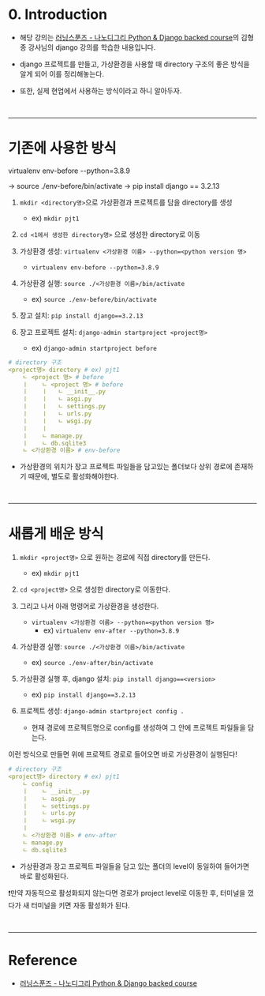# 0. Introduction 

- 해당 강의는 [러닝스푼즈 - 나노디그리 Python & Django backed course](https://learningspoons.com/course/detail/django-backend/)의 김형종 강사님의 django 강의를 학습한 내용입니다.

- django 프로젝트를 만들고, 가상환경을 사용할 때 directory 구조의 좋은 방식을 알게 되어 이를 정리해놓는다. 

- 또한, 실제 현업에서 사용하는 방식이라고 하니 알아두자.

<br>


---
# 기존에 사용한 방식

virtualenv env-before --python=3.8.9

→ source ./env-before/bin/activate  → pip install django == 3.2.13


1. `mkdir <directory명>`으로 가상환경과 프로젝트를 담을 directory를 생성  
    - ex) `mkdir pjt1`

2. `cd <1에서 생성한 directory명>` 으로 생성한 directory로 이동 

3. 가상환경 생성: `virtualenv <가상환경 이름> --python=<python version 명>`
    - `virtualenv env-before --python=3.8.9`

4. 가상환경 실행: `source ./<가상환경 이름>/bin/activate`
    - ex) `source ./env-before/bin/activate`

5. 장고 설치: `pip install django==3.2.13`

6. 장고 프로젝트 설치: `django-admin startproject <project명>`
    - ex) `django-admin startproject before`


```yml
# directory 구조
<project명> directory # ex) pjt1
    ㄴ <project 명> # before
    ㅣ    ㄴ <project 명> # before
    ㅣ    ㅣ   ㄴ __init__.py
    ㅣ    ㅣ   ㄴ asgi.py
    ㅣ    ㅣ   ㄴ settings.py
    ㅣ    ㅣ   ㄴ urls.py
    ㅣ    ㅣ   ㄴ wsgi.py
    ㅣ    ㅣ
    ㅣ    ㄴ manage.py
    ㅣ    ㄴ db.sqlite3
    ㄴ <가상환경 이름> # env-before
```

- 가상환경의 위치가 장고 프로젝트 파일들을 담고있는 폴더보다 상위 경로에 존재하기 때문에, 별도로 활성화해야한다.  

<br>

---

# 새롭게 배운 방식

1. `mkdir <project명>` 으로 원하는 경로에 직접 directory를 만든다.  
    - ex) `mkdir pjt1`

2. `cd <project명>` 으로 생성한 directory로 이동한다.

3. 그리고 나서 아래 명령어로 가상환경을 생성한다.
    - `virtualenv <가상환경 이름> --python=<python version 명>`  
        - ex) `virtualenv env-after --python=3.8.9`

4. 가상환경 실행: `source ./<가상환경 이름>/bin/activate`
    - ex) `source ./env-after/bin/activate`

5. 가상환경 실행 후, django 설치: `pip install django==<version>`  
    - ex) `pip install django==3.2.13`

6. 프로젝트 생성: `django-admin startproject config .`
    - 현재 경로에 프로젝트명으로 config를 생성하여 그 안에 프로젝트 파일들을 담는다. 

이런 방식으로 만들면 위에 프로젝트 경로로 들어오면 바로 가상환경이 실행된다! 

```yml
# directory 구조
<project명> directory # ex) pjt1
    ㄴ config
    ㅣ    ㄴ __init__.py
    ㅣ    ㄴ asgi.py
    ㅣ    ㄴ settings.py
    ㅣ    ㄴ urls.py
    ㅣ    ㄴ wsgi.py
    ㅣ
    ㄴ <가상환경 이름> # env-after 
    ㄴ manage.py
    ㄴ db.sqlite3
```

- 가상환경과 장고 프로젝트 파일들을 담고 있는 폴더의 level이 동일하여 들어가면 바로 활성화된다.    

❗️만약 자동적으로 활성화되지 않는다면 경로가 project level로 이동한 후, 터미널을 껐다가 새 터미널을 키면 자동 활성화가 된다.


<br>

---

# Reference

- [러닝스푼즈 - 나노디그리 Python & Django backed course](https://learningspoons.com/course/detail/django-backend/)

